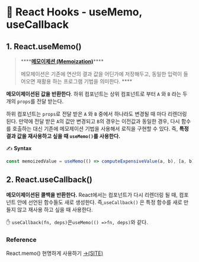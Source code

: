 # 📄 React Hooks - useMemo, useCallback

## 1. React.useMemo\(\)

> \*\*\*\*[**메모이제션 \(Memoization\)**](https://en.wikipedia.org/wiki/Memoization)\*\*\*\*
>
> 메모제이션은 기존에 연산의 결과 값을 어딘가에 저장해두고, 동일한 입력이 들어오면 재활용 하는 프로그램 기법을 의미한다. ****

**메모이제이션된 값을 반환한다**. 하위 컴포넌트는 상위 컴포넌트로 부터 `A` 와 `B` 라는 두 개의 `props`를 전달 받는다. 

하위 컴포넌트는 `props`로 전달 받은 `A` 와 `B` 중에서 하나라도 변경될 때 마다 리렌더링 된다. 만약에 전달 받은 `A`의 값만 변경되고 `B`의 경우는 이전값과 동일한 경우, 다시 함수를 호출하는 대신 기존에 메모제이션 기법을 사용해서 로직을 구현할 수 있다.  즉, **특정 결과 값을 재사용하고 싶을 때 `useMemo()`를 사용한다.**

✍ **Syntax**

```jsx
const memoizedValue = useMemo(() => computeExpensiveValue(a, b), [a, b]);
```

## 2. React.useCallback\(\)

**메모이제이션된 콜백을 반환한다.** React에서는 컴포넌트가 다시 리렌더링 될 때, 컴포넌트 안에 선언된 함수들도 새로 생성한다. 즉,`useCallback()` 은 특정 함수를 새로 만들지 않고 재사용 하고 싶을 때 사용한다.

✋ `useCallback(fn, deps)`은`useMemo(() =>fn, deps)`와 같다.













### Reference <a id="reference"></a>

 React.memo\(\) 현명하게 사용하기 [→\(SITE\)](https://ui.toast.com/weekly-pick/ko_20190731/)

